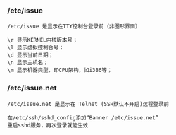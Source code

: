 ### /etc/issue
```
/etc/issue 是显示在TTY控制台登录前（非图形界面）

\r 显示KERNEL内核版本号；
\l 显示虚拟控制台号；
\d 显示当前日期；
\n 显示主机名；
\m 显示机器类型，即CPU架构，如i386等；
```

### /etc/issue.net
```
/etc/issue.net 是显示在 Telnet (SSH默认不开启)远程登录前

在/etc/ssh/sshd_config添加“Banner /etc/issue.net”
重启sshd服务，再次登录就能生效
```